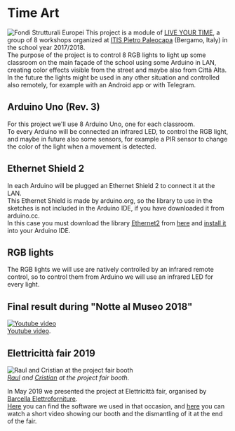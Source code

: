 # Time Art
![Fondi Strutturali Europei](https://i.imgur.com/O4acpw3.png)
This project is a module of [LIVE YOUR TIME](http://poninchiaro.istruzione.it/poninchiaro/progetti/fse/19055/bgtf010003/), a group of 8 workshops organized at [ITIS Pietro Paleocapa](http://www.itispaleocapa.it/) (Bergamo, Italy) in the school year 2017/2018.  
The purpose of the project is to control 8 RGB lights to light up some classroom on the main façade of the school using some Arduino in LAN, creating color effects visible from the street and maybe also from Città Alta.  
In the future the lights might be used in any other situation and controlled also remotely, for example with an Android app or with Telegram.

## Arduino Uno (Rev. 3)
For this project we'll use 8 Arduino Uno, one for each classroom.  
To every Arduino will be connected an infrared LED, to control the RGB light, and maybe in future also some sensors, for example a PIR sensor to change the color of the light when a movement is detected.

## Ethernet Shield 2
In each Arduino will be plugged an Ethernet Shield 2 to connect it at the LAN.  
This Ethernet Shield is made by arduino.org, so the library to use in the sketches is not included in the Arduino IDE, if you have downloaded it from arduino.cc.  
In this case you must download the library [Ethernet2](Ethernet2.zip) from [here](Ethernet2.zip) and [install it](https://www.arduino.cc/en/Guide/Libraries#toc2) into your Arduino IDE.

## RGB lights
The RGB lights we will use are natively controlled by an infrared remote control, so to control them from Arduino we will use an infrared LED for every light.

## Final result during "Notte al Museo 2018"
[![Youtube video](https://i.imgur.com/JWMqlmT.jpg)](https://youtu.be/6DH9gzSgO6w)  
[Youtube video](https://youtu.be/6DH9gzSgO6w).

## Elettricittà fair 2019
![Raul and Cristian at the project fair booth](https://i.imgur.com/Oie5h9C.jpg)  
_[Raul](https://github.com/Raul178) and [Cristian](https://github.com/cristianlivella) at the project fair booth._

In May 2019 we presented the project at Elettricittà fair, organised by [Barcella Elettroforniture](https://www.barcella.it/).  
[Here](link_to_fix) you can find the software we used in that occasion, and [here](https://youtu.be/QmKffknVNF8) you can watch a short video showing our booth and the dismantling of it at the end of the fair.
